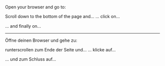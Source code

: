Open your browser and go to:

Scroll down to the bottom of the page and...
... click on...

... and ﬁnally on...

---

Öffne deinen Browser und gehe zu:

runterscrollen zum Ende der Seite und...
... klicke auf...

... und zum Schluss auf...
